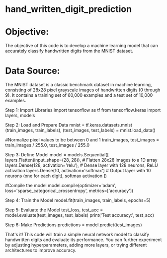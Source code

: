 # hand_written_digit_prediction
# Objective:
The objective of this code is to develop a machine learning model that can accurately classify handwritten digits from the MNIST dataset.
# Data Source:
The MNIST dataset is a classic benchmark dataset in machine learning, consisting of 28x28 pixel grayscale images of handwritten digits (0 through 9). It contains a training set of 60,000 examples and a test set of 10,000 examples.

Step 1: Import Libraries
import tensorflow as tf
from tensorflow.keras import layers, models

Step 2: Load and Prepare Data
mnist = tf.keras.datasets.mnist
(train_images, train_labels), (test_images, test_labels) = mnist.load_data()

#Normalize pixel values to be between 0 and 1
train_images, test_images = train_images / 255.0, test_images / 255.0

Step 3: Define Model
model = models.Sequential([
    layers.Flatten(input_shape=(28, 28)),  # Flatten 28x28 images to a 1D array
    layers.Dense(128, activation='relu'),  # Dense layer with 128 neurons, ReLU activation
    layers.Dense(10, activation='softmax') # Output layer with 10 neurons (one for each digit), softmax activation
])

#Compile the model
model.compile(optimizer='adam',
              loss='sparse_categorical_crossentropy',
              metrics=['accuracy'])
              
Step 4: Train the Model
model.fit(train_images, train_labels, epochs=5)

Step 5: Evaluate the Model
test_loss, test_acc = model.evaluate(test_images, test_labels)
print('Test accuracy:', test_acc)

Step 6: Make Predictions
predictions = model.predict(test_images)

That's it! This code will train a simple neural network model to classify handwritten digits and evaluate its performance. You can further experiment by adjusting hyperparameters, adding more layers, or trying different architectures to improve accuracy.





